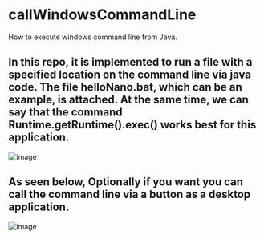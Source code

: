 # callWindowsCommandLine
How to execute windows command line from Java.

## In this repo, it is implemented to run a file with a specified location on the command line via java code. The file helloNano.bat, which can be an example, is attached. At the same time, we can say that the command Runtime.getRuntime().exec() works best for this application.

![image](https://user-images.githubusercontent.com/5441882/130453384-e209e125-8deb-4d72-b510-034d3872c97a.png)

## As seen below, Optionally if you want you can call the command line via a button as a desktop application.

![image](https://user-images.githubusercontent.com/5441882/130457182-39fe5404-ad3b-42ed-8a9e-4b2404d3cf7a.png)


